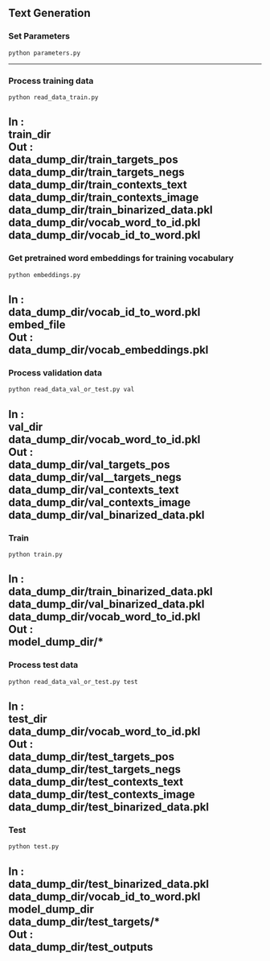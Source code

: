 ## Text Generation

### Set Parameters
```
python parameters.py
```
-----------------------------------------------


### Process training data
```
python read_data_train.py
```
In : <br>  train_dir <br>
Out : <br> data_dump_dir/train_targets_pos <br>
	  data_dump_dir/train_targets_negs <br>
	  data_dump_dir/train_contexts_text <br>
	  data_dump_dir/train_contexts_image <br>
	  data_dump_dir/train_binarized_data.pkl <br>
	  data_dump_dir/vocab_word_to_id.pkl <br>
	  data_dump_dir/vocab_id_to_word.pkl <br>
-----------------------------------------------


### Get pretrained word embeddings for training vocabulary 
```
python embeddings.py
```
In : <br>data_dump_dir/vocab_id_to_word.pkl <br>
	 embed_file <br>
Out : <br>data_dump_dir/vocab_embeddings.pkl <br>
-----------------------------------------------


### Process validation data
```
python read_data_val_or_test.py val
```
In : <br>val_dir <br>
	 data_dump_dir/vocab_word_to_id.pkl	 <br> 
Out :<br>data_dump_dir/val_targets_pos <br>
	  data_dump_dir/val__targets_negs <br>
	  data_dump_dir/val_contexts_text <br>
	  data_dump_dir/val_contexts_image <br>
	  data_dump_dir/val_binarized_data.pkl <br>
-----------------------------------------------


### Train
```
python train.py
```
In : <br>data_dump_dir/train_binarized_data.pkl <br>
	 data_dump_dir/val_binarized_data.pkl <br>
	 data_dump_dir/vocab_word_to_id.pkl <br>
Out : <br>model_dump_dir/* <br>
-----------------------------------------------


### Process test data 
```
python read_data_val_or_test.py test
```
In : <br>test_dir <br>
	 data_dump_dir/vocab_word_to_id.pkl	 <br> 
Out : <br>data_dump_dir/test_targets_pos <br>
	  data_dump_dir/test_targets_negs <br>
	  data_dump_dir/test_contexts_text <br>
	  data_dump_dir/test_contexts_image <br>
	  data_dump_dir/test_binarized_data.pkl <br>
-----------------------------------------------


### Test
```
python test.py
```
In : <br> data_dump_dir/test_binarized_data.pkl <br>
	 data_dump_dir/vocab_id_to_word.pkl <br>
	 model_dump_dir <br>
	 data_dump_dir/test_targets/* <br>
Out : <br> data_dump_dir/test_outputs <br>
-----------------------------------------------
